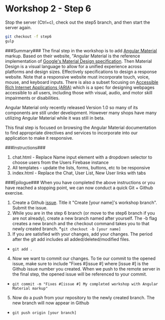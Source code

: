# Workshop 2 - Step 6

Stop the server (Ctrl+c), check out the step5 branch, and then start the server again.

```bash
git checkout -f step6
gulp
```

###Summary###
The final step in the workshop is to add [Angular Material](https://material.angularjs.org) markup. Based on their website, "Angular Material is the reference implementation of [Google's Material Design specification](https://www.google.com/design/spec/material-design/introduction.html). Then Material Design is a visual language to allow for a unified experience across platforms and design sizes. Effectively specifications to design a response website. Note that a responsive website must incorporate touch, voice, mouse, and keyboard inputs. There is also a subset focusing on [Accessible Rich Internet Applications (ARIA)](https://en.wikipedia.org/wiki/WAI-ARIA) which is a spec for designing webpages accessible to all users, including those with visual, audio, and motor skill impairments or disabilities.

Angular Material only recently released Version 1.0 so many of its components are still under development. However many shops have many utilizing Angular Material while it was still in beta.

This final step is focused on browsing the Angular Material documentation to find appropriate directives and services to incorporate into our application to make it responsive.

###Instructions###
1. chat.html - Replace Name input element with a dropdown selector to choose users from the Users Firebase instance
2. All templates - update the lists, forms, buttons, etc to be responsive
3. index.html - Replace the Chat, User List, New User links with tabs

###Epilogue###
When you have completed the above instructions or you have reached a stopping point, we can now conduct a quick Git + Github exercise.

1. Create a Github [issue](https://github.com/addevonly/workshop2-angular-material/issues/new). Title it "Create [your name]'s workshop branch". Submit the issue.
2. While you are in the step 6 branch (or move to the step6 branch if you are not already), create a new branch named after yourself. The -b flag creates a new branch and the checkout command takes you to that newly created branch.
 *```git checkout -b [your name]```
3. If you are satisfied with your changes, add your changes. The period after the git add includes all added/deleted/modified files.
 * ```git add .```
4. Now we want to commit our changes. To tie our commit to the opened issue, make sure to include "Fixes #[issue #] where [issue #] is the Github issue number you created. When we push to the remote server in the final step, the opened issue will be referenced to your commit. 
 * ```git commit -m "Fixes #[issue #] My completed workshop with Angular Material markup"```
5. Now do a push from your repository to the newly created branch. The new branch will now appear in Github
 * ```git push origin [your branch]```
